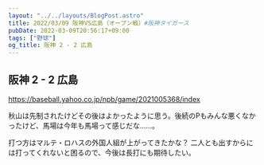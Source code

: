 ```yaml
---
layout: "../../layouts/BlogPost.astro"
title: 2022/03/09 阪神VS広島（オープン戦）#阪神タイガース
pubDate: 2022-03-09T20:56:17+09:00
tags: ["野球"]
og_title: 阪神 2 - 2 広島
---
```


## 阪神 2 - 2 広島

https://baseball.yahoo.co.jp/npb/game/2021005368/index

秋山は先制されたけどその後はよかったように思う。後続のPもみんな悪くなかったけど、馬場は今年も馬場って感じだな……。

打つ方はマルテ・ロハスの外国人組が上がってきたかな？ 二人とも出すからには打ってくれないと困るので、今後は長打にも期待したい。